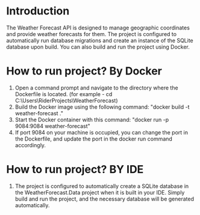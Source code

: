 # Introduction 
The Weather Forecast API is designed to manage geographic coordinates and provide weather forecasts for them. 
The project is configured to automatically run database migrations and create an instance of the SQLite database upon build. You can also build and run the project using Docker.

# How to run project? By Docker
1. Open a command prompt and navigate to the directory where the Dockerfile is located. (for example - cd C:\Users\RiderProjects\WeatherForecast)
2. Build the Docker image using the following command: "docker build -t weather-forecast ."
3. Start the Docker container with this command: "docker run -p 9084:9084 weather-forecast"
4. If port 9084 on your machine is occupied, you can change the port in the Dockerfile, and update the port in the docker run command accordingly.

# How to run project? BY IDE
1.  The project is configured to automatically create a SQLite database in the WeatherForecast.Data project when it is built in your IDE.
    Simply build and run the project, and the necessary database will be generated automatically.



